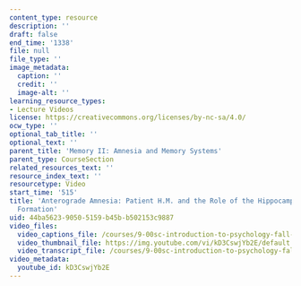 ```yaml
---
content_type: resource
description: ''
draft: false
end_time: '1338'
file: null
file_type: ''
image_metadata:
  caption: ''
  credit: ''
  image-alt: ''
learning_resource_types:
- Lecture Videos
license: https://creativecommons.org/licenses/by-nc-sa/4.0/
ocw_type: ''
optional_tab_title: ''
optional_text: ''
parent_title: 'Memory II: Amnesia and Memory Systems'
parent_type: CourseSection
related_resources_text: ''
resource_index_text: ''
resourcetype: Video
start_time: '515'
title: 'Anterograde Amnesia: Patient H.M. and the Role of the Hippocampus in Memory
  Formation'
uid: 44ba5623-9050-5159-b45b-b502153c9887
video_files:
  video_captions_file: /courses/9-00sc-introduction-to-psychology-fall-2011/5c843b0bc5875e75abae6c473fb08806_kD3CswjYb2E.vtt
  video_thumbnail_file: https://img.youtube.com/vi/kD3CswjYb2E/default.jpg
  video_transcript_file: /courses/9-00sc-introduction-to-psychology-fall-2011/60e0771f85fd23f8d7938c631e39fa00_kD3CswjYb2E.pdf
video_metadata:
  youtube_id: kD3CswjYb2E
---
```

